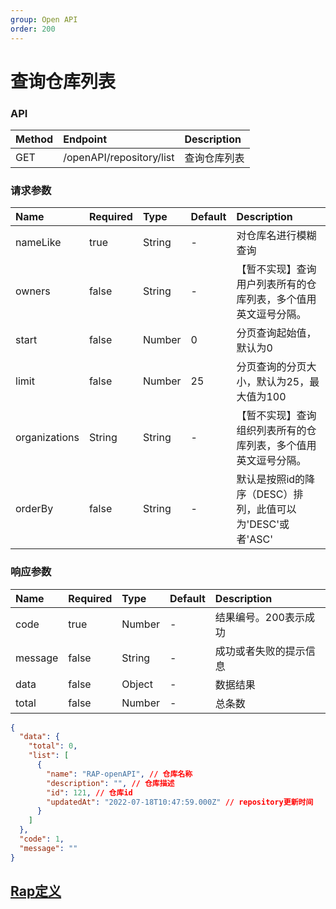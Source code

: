 ```yaml
---
group: Open API
order: 200
---
```


# 查询仓库列表

### API

| Method | Endpoint                       | Description            |
| :----- | :----------------------------- | :--------------------- |
| GET   | /openAPI/repository/list | 查询仓库列表 |


### 请求参数

| Name | Required | Type | Default | Description |
| :-- | :-- | :-- | :-- | :-- |
| nameLike | true | String | - | 对仓库名进行模糊查询 |
| owners | false | String | - | 【暂不实现】查询用户列表所有的仓库列表，多个值用英文逗号分隔。 |
| start | false | Number | 0 | 分页查询起始值，默认为0 |
| limit | false | Number | 25 | 分页查询的分页大小，默认为25，最大值为100 |
| organizations | String | String | - | 【暂不实现】查询组织列表所有的仓库列表，多个值用英文逗号分隔。 |
| orderBy | false | String | - | 默认是按照id的降序（DESC）排列，此值可以为'DESC'或者'ASC' |

### 响应参数

| Name    | Required | Type   | Default | Description                                 |
| :------ | :------- | :----- | :------ | :------------------------------------------ |
| code    | true     | Number |    -    | 结果编号。200表示成功 |
| message | false    | String |    -    | 成功或者失败的提示信息                         |
| data    | false    | Object   |    -     | 数据结果                                 |
| total    | false    | Number   |    -     | 总条数                                 |

``` json
{
  "data": {
    "total": 0,
    "list": [
      {
        "name": "RAP-openAPI", // 仓库名称
        "description": "", // 仓库描述
        "id": 121, // 仓库id
        "updatedAt": "2022-07-18T10:47:59.000Z" // repository更新时间
      }
    ]
  },
  "code": 1,
  "message": ""
}
```

## [Rap定义](/repository/editor?id=317&itf=12575)